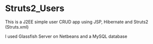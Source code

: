 # Struts2_Users
This is a J2EE simple user CRUD app using JSP, Hibernate and Struts2 (Struts.xml)

I used Glassfish Server on Netbeans and a MySQL database

